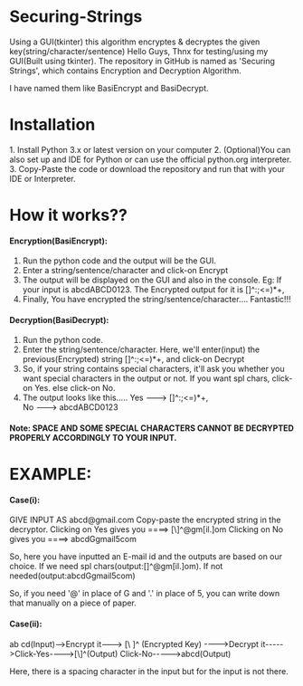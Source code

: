 # Securing-Strings
Using a GUI(tkinter) this algorithm encryptes &amp; decryptes the given key(string/character/sentence)
Hello Guys, 
Thnx for testing/using my GUI(Built using tkinter). The repository in GitHub is named as 'Securing Strings', which contains Encryption and Decryption Algorithm.

I have named them like BasiEncrypt and BasiDecrypt. 
<h1>Installation</h1>
1. Install Python 3.x or latest version on your computer
2. (Optional)You can also set up and IDE for Python or can use the official python.org interpreter.
3. Copy-Paste the code  or download the repository and run that with your IDE or Interpreter.
<h1>How it works??</h1>

<h4>Encryption(BasiEncrypt):</h4>

1. Run the python code and the output will be the GUI.
2. Enter a string/sentence/character and click-on Encrypt
3. The output will be displayed on the GUI and also in the console.
Eg: If your input is abcdABCD0123. The Encrypted output for it is [\]^:;<=)*+,
4. Finally, You have encrypted the string/sentence/character.... Fantastic!!!

<h4>Decryption(BasiDecrypt):</h4>

1. Run the python code.
2. Enter the string/sentence/character. Here, we'll enter(input) the previous(Encrypted) string [\]^:;<=)*+, and click-on Decrypt
3. So, if your string contains special characters, it'll ask you whether you want special characters in the output or not.
   If you want spl chars, click-on Yes. else click-on No.
4. The output looks like this.....
   Yes ---> [\]^:;<=)*+,  
   No  ---> abcdABCD0123

<h4>Note: SPACE AND SOME SPECIAL CHARACTERS CANNOT BE DECRYPTED PROPERLY ACCORDINGLY TO YOUR INPUT.</h4>

<h1>EXAMPLE:</h1> 

<h4>Case(i):</h4>
GIVE INPUT AS abcd@gmail.com
Copy-paste the encrypted string in the decryptor.
Clicking on Yes gives you ====> [\]^@gm[il.]om
Clicking on No gives you  ====> abcdGgmail5com

So, here you have inputted an E-mail id and the outputs are based on our choice. If we need spl chars(output:[\]^@gm[il.]om). If not needed(output:abcdGgmail5com)

So, if you need '@' in place of G and '.' in place of 5, you can write down that manually on a piece of paper.

<h4>Case(ii):</h4>
ab cd(Input)-->Encrypt it---> [\ ]^ (Encrypted Key) ---->Decrypt it----->Click-Yes---->[\]^(Output)
             							         Click-No----->abcd(Output)

Here, there is a spacing character in the input but for the input is not there.
